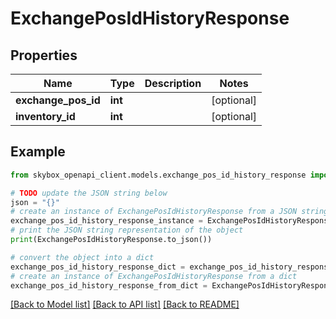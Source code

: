 # ExchangePosIdHistoryResponse


## Properties

Name | Type | Description | Notes
------------ | ------------- | ------------- | -------------
**exchange_pos_id** | **int** |  | [optional] 
**inventory_id** | **int** |  | [optional] 

## Example

```python
from skybox_openapi_client.models.exchange_pos_id_history_response import ExchangePosIdHistoryResponse

# TODO update the JSON string below
json = "{}"
# create an instance of ExchangePosIdHistoryResponse from a JSON string
exchange_pos_id_history_response_instance = ExchangePosIdHistoryResponse.from_json(json)
# print the JSON string representation of the object
print(ExchangePosIdHistoryResponse.to_json())

# convert the object into a dict
exchange_pos_id_history_response_dict = exchange_pos_id_history_response_instance.to_dict()
# create an instance of ExchangePosIdHistoryResponse from a dict
exchange_pos_id_history_response_from_dict = ExchangePosIdHistoryResponse.from_dict(exchange_pos_id_history_response_dict)
```
[[Back to Model list]](../README.md#documentation-for-models) [[Back to API list]](../README.md#documentation-for-api-endpoints) [[Back to README]](../README.md)



